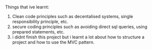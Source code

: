 Things that ive learnt:
1. Clean code principles such as decentalised systems, single responsibility principle, etc.
2. secure coding principles such as avoiding direct sql queries, using prepared statements, etc.
3. i didnt finish this project but i learnt a lot about how to structure a project and how to use the MVC pattern.